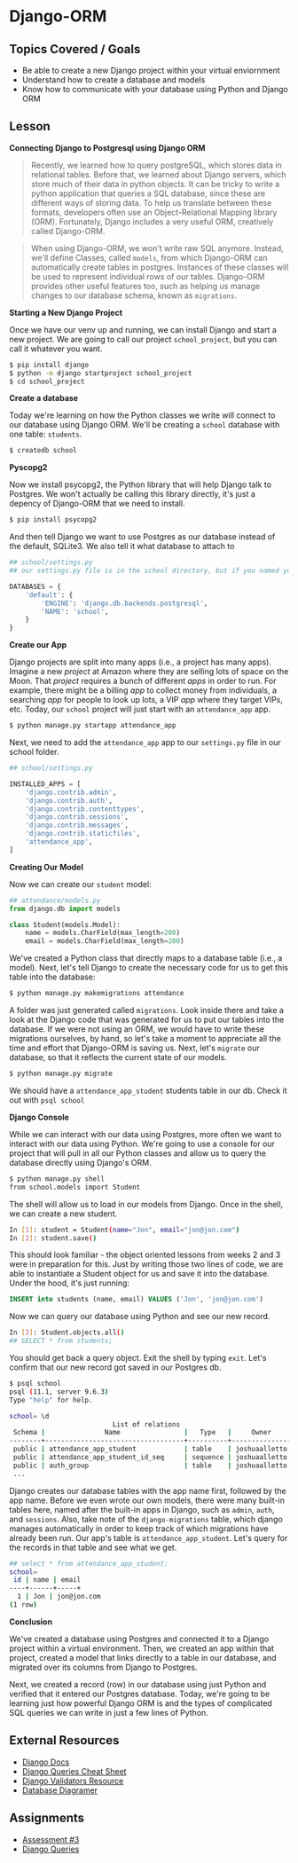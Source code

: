 # Django-ORM


## Topics Covered / Goals
- Be able to create a new Django project within your virtual enviornment
- Understand how to create a database and models
- Know how to communicate with your database using Python and Django ORM

## Lesson


**Connecting Django to Postgresql using Django ORM**

> Recently, we learned how to query postgreSQL, which stores data in relational tables. Before that, we learned about Django servers, which store much of their data in python objects. It can be tricky to write a python application that queries a SQL database, since these are different ways of storing data. To help us translate between these formats, developers often use an Object-Relational Mapping library (ORM). Fortunately, Django includes a very useful ORM, creatively called Django-ORM. 

> When using Django-ORM, we won't write raw SQL anymore. Instead, we'll define Classes, called `models`, from which Django-ORM can automatically create tables in postgres. Instances of these classes will be used to represent individual rows of our tables. Django-ORM provides other useful features too, such as helping us manage changes to our database schema, known as `migrations`.


**Starting a New Django Project**

Once we have our venv up and running, we can install Django and start a new project. We are going to call our project `school_project`, but you can call it whatever you want.

```bash
$ pip install django
$ python -m django startproject school_project
$ cd school_project
```

**Create a database**

Today we're learning on how the Python classes we write will connect to our database using Django ORM. We'll be creating a `school` database with one table: `students`.

```bash
$ createdb school
```

**Pyscopg2**

Now we install psycopg2, the Python library that will help Django talk to Postgres. We won't actually be calling this library directly, it's just a depency of Django-ORM that we need to install.

```bash
$ pip install psycopg2
```

And then tell Django we want to use Postgres as our database instead of the default, SQLite3. We also tell it what database to attach to

```python
## school/settings.py
## our settings.py file is in the school directory, but if you named your app a different name then it look for that folder name.

DATABASES = {
    'default': {
        'ENGINE': 'django.db.backends.postgresql',
        'NAME': 'school',
    }
}
```

**Create our App**

Django projects are split into many apps (i.e., a project has many apps). Imagine a new _project_ at Amazon where they are selling lots of space on the Moon. That _project_ requires a bunch of different _apps_ in order to run. For example, there might be a billing _app_ to collect money from individuals, a searching _app_ for people to look up lots, a VIP _app_ where they target VIPs, etc. Today, our `school` project will just start with an `attendance_app` app.

```bash
$ python manage.py startapp attendance_app
```

Next, we need to add the `attendance_app` app to our `settings.py` file in our school folder.
```python
## school/settings.py

INSTALLED_APPS = [
    'django.contrib.admin',
    'django.contrib.auth',
    'django.contrib.contenttypes',
    'django.contrib.sessions',
    'django.contrib.messages',
    'django.contrib.staticfiles',
    'attendance_app',
]
```

**Creating Our Model**

Now we can create our `student` model:

```python
## attendance/models.py
from django.db import models

class Student(models.Model):
    name = models.CharField(max_length=200)
    email = models.CharField(max_length=200)
```

We've created a Python class that directly maps to a database table (i.e., a model). Next, let's tell Django to create the necessary code for us to get this table into the database:

```bash
$ python manage.py makemigrations attendance
```

A folder was just generated called `migrations`. Look inside there and take a look at the Django code that was generated for us to put our tables into the database. If we were not using an ORM, we would have to write these migrations ourselves, by hand, so let's take a moment to appreciate all the time and effort that Django-ORM is saving us. Next, let's `migrate` our database, so that it reflects the current state of our models.  

```bash
$ python manage.py migrate
```

We should have a `attendance_app_student` students table in our db. Check it out with `psql school`

**Django Console**

While we can interact with our data using Postgres, more often we want to interact with our data using Python. We're going to use a console for our project that will pull in all our Python classes and allow us to query the database directly using Django's ORM.

```bash
$ python manage.py shell
from school.models import Student
```

The shell will allow us to load in our models from Django. Once in the shell, we can create a new student.

```bash
In [1]: student = Student(name="Jon", email="jon@jon.com")
In [2]: student.save()
```

This should look familiar - the object oriented lessons from weeks 2 and 3 were in preparation for this. Just by writing those two lines of code, we are able to instantiate a Student object for us and save it into the database. Under the hood, it's just running:

```sql
INSERT into students (name, email) VALUES ('Jon', 'jon@jon.com')
```

Now we can query our database using Python and see our new record.
```bash
In [3]: Student.objects.all()
## SELECT * from students;
```
You should get back a query object. Exit the shell by typing `exit`. Let's confirm that our new record got saved in our Postgres db.

```bash
$ psql school
psql (11.1, server 9.6.3)
Type "help" for help.

school= \d
                          List of relations
 Schema |               Name                |   Type   |     Owner
--------+-----------------------------------+----------+---------------
 public | attendance_app_student            | table    | joshuaalletto
 public | attendance_app_student_id_seq     | sequence | joshuaalletto
 public | auth_group                        | table    | joshuaalletto
 ...

```
Django creates our database tables with the app name first, followed by the app name. Before we even wrote our own models, there were many built-in tables here, named after the built-in apps in Django, such as `admin`, `auth`, and `sessions`. Also, take note of the `django-migrations` table, which django manages automatically in order to keep track of which migrations have already been run. Our app's table is `attendance_app_student`. Let's query for the records in that table and see what we get.

```bash
## select * from attendance_app_student;
school=
 id | name | email
----+------+-----+
  1 | Jon | jon@jon.com
(1 row)
```

**Conclusion**

We've created a database using Postgres and connected it to a Django project within a virtual environment. Then, we created an app within that project, created a model that links directly to a table in our database, and migrated over its columns from Django to Postgres.

Next, we created a record (row) in our database using just Python and verified that it entered our Postgres database. Today, we're going to be learning just how powerful Django ORM is and the types of complicated SQL queries we can write in just a few lines of Python.

## External Resources
- [Django Docs](https://docs.djangoproject.com/en/2.2/)
- [Django Queries Cheat Sheet](https://github.com/chrisdl/Django-QuerySet-Cheatsheet)
- [Django Validators Resource](https://docs.djangoproject.com/en/2.2/ref/validators/)
- [Database Diagramer](https://www.quickdatabasediagrams.com/)

## Assignments
- [Assessment #3](https://github.com/romeoplatoon/assessment-3)
- [Django Queries](https://github.com/romeoplatoon/django-queries)